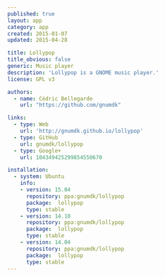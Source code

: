 ```yaml
---
published: true
layout: app
category: app
created: 2015-01-07
updated: 2015-04-28

title: Lollypop
title_obvious: false
generic: Music player
description: 'Lollypop is a GNOME music player.'
license: GPL v3

authors:
  - name: Cédric Bellegarde
    url: "https://github.com/gnumdk"

links:
  - type: Web
    url: 'http://gnumdk.github.io/lollypop'
  - type: GitHub
    url: gnumdk/lollypop
  - type: Google+
    url: 104349425299854550670

installation:
  - system: Ubuntu
    info:
    - version: 15.04
      repository: ppa:gnumdk/lollypop
      package:  lollypop
      type: stable
    - version: 14.10
      repository: ppa:gnumdk/lollypop
      package:  lollypop
      type: stable
    - version: 14.04
      repository: ppa:gnumdk/lollypop
      package:  lollypop
      type: stable
---
```

